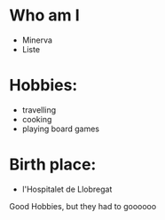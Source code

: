 # Who am I

* Minerva
* Liste

# Hobbies:

* travelling
* cooking
* playing board games

# Birth place:

* l'Hospitalet de Llobregat

Good Hobbies, but they had to goooooo


